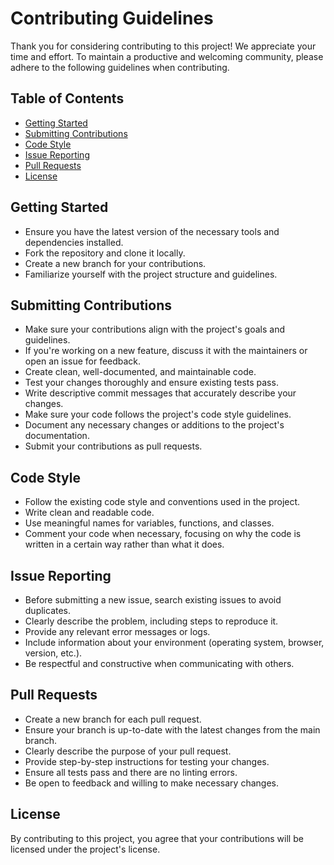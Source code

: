 # Contributing Guidelines

Thank you for considering contributing to this project! We appreciate your time and effort. To maintain a productive and
welcoming community, please adhere to the following guidelines when contributing.

## Table of Contents

- [Getting Started](#getting-started)
- [Submitting Contributions](#submitting-contributions)
- [Code Style](#code-style)
- [Issue Reporting](#issue-reporting)
- [Pull Requests](#pull-requests)
- [License](#license)

## Getting Started

- Ensure you have the latest version of the necessary tools and dependencies installed.
- Fork the repository and clone it locally.
- Create a new branch for your contributions.
- Familiarize yourself with the project structure and guidelines.

## Submitting Contributions

- Make sure your contributions align with the project's goals and guidelines.
- If you're working on a new feature, discuss it with the maintainers or open an issue for feedback.
- Create clean, well-documented, and maintainable code.
- Test your changes thoroughly and ensure existing tests pass.
- Write descriptive commit messages that accurately describe your changes.
- Make sure your code follows the project's code style guidelines.
- Document any necessary changes or additions to the project's documentation.
- Submit your contributions as pull requests.

## Code Style

- Follow the existing code style and conventions used in the project.
- Write clean and readable code.
- Use meaningful names for variables, functions, and classes.
- Comment your code when necessary, focusing on why the code is written in a certain way rather than what it does.

## Issue Reporting

- Before submitting a new issue, search existing issues to avoid duplicates.
- Clearly describe the problem, including steps to reproduce it.
- Provide any relevant error messages or logs.
- Include information about your environment (operating system, browser, version, etc.).
- Be respectful and constructive when communicating with others.

## Pull Requests

- Create a new branch for each pull request.
- Ensure your branch is up-to-date with the latest changes from the main branch.
- Clearly describe the purpose of your pull request.
- Provide step-by-step instructions for testing your changes.
- Ensure all tests pass and there are no linting errors.
- Be open to feedback and willing to make necessary changes.

## License

By contributing to this project, you agree that your contributions will be licensed under the project's license.
